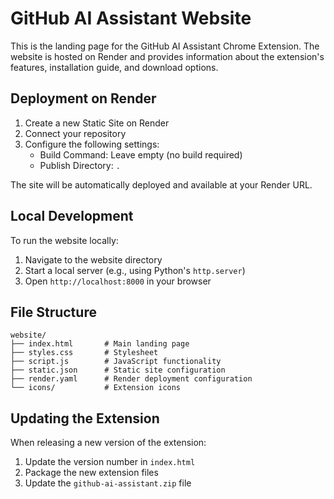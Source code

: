 # GitHub AI Assistant Website

This is the landing page for the GitHub AI Assistant Chrome Extension. The website is hosted on Render and provides information about the extension's features, installation guide, and download options.

## Deployment on Render

1. Create a new Static Site on Render
2. Connect your repository
3. Configure the following settings:
   - Build Command: Leave empty (no build required)
   - Publish Directory: `.`

The site will be automatically deployed and available at your Render URL.

## Local Development

To run the website locally:

1. Navigate to the website directory
2. Start a local server (e.g., using Python's `http.server`)
3. Open `http://localhost:8000` in your browser

## File Structure

```
website/
├── index.html       # Main landing page
├── styles.css       # Stylesheet
├── script.js        # JavaScript functionality
├── static.json      # Static site configuration
├── render.yaml      # Render deployment configuration
└── icons/           # Extension icons
```

## Updating the Extension

When releasing a new version of the extension:

1. Update the version number in `index.html`
2. Package the new extension files
3. Update the `github-ai-assistant.zip` file
